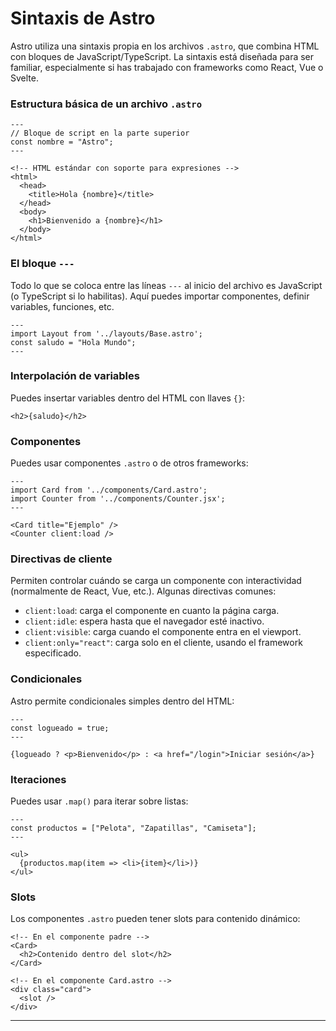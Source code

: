 
# Sintaxis de Astro

Astro utiliza una sintaxis propia en los archivos `.astro`, que combina HTML con bloques de JavaScript/TypeScript. La sintaxis está diseñada para ser familiar, especialmente si has trabajado con frameworks como React, Vue o Svelte.

### Estructura básica de un archivo `.astro`

```astro
---
// Bloque de script en la parte superior
const nombre = "Astro";
---

<!-- HTML estándar con soporte para expresiones -->
<html>
  <head>
    <title>Hola {nombre}</title>
  </head>
  <body>
    <h1>Bienvenido a {nombre}</h1>
  </body>
</html>
```

### El bloque `---`

Todo lo que se coloca entre las líneas `---` al inicio del archivo es JavaScript (o TypeScript si lo habilitas). Aquí puedes importar componentes, definir variables, funciones, etc.

```astro
---
import Layout from '../layouts/Base.astro';
const saludo = "Hola Mundo";
---
```

### Interpolación de variables

Puedes insertar variables dentro del HTML con llaves `{}`:

```astro
<h2>{saludo}</h2>
```

### Componentes

Puedes usar componentes `.astro` o de otros frameworks:

```astro
---
import Card from '../components/Card.astro';
import Counter from '../components/Counter.jsx';
---

<Card title="Ejemplo" />
<Counter client:load />
```

### Directivas de cliente

Permiten controlar cuándo se carga un componente con interactividad (normalmente de React, Vue, etc.). Algunas directivas comunes:

* `client:load`: carga el componente en cuanto la página carga.
* `client:idle`: espera hasta que el navegador esté inactivo.
* `client:visible`: carga cuando el componente entra en el viewport.
* `client:only="react"`: carga solo en el cliente, usando el framework especificado.

### Condicionales

Astro permite condicionales simples dentro del HTML:

```astro
---
const logueado = true;
---

{logueado ? <p>Bienvenido</p> : <a href="/login">Iniciar sesión</a>}
```

### Iteraciones

Puedes usar `.map()` para iterar sobre listas:

```astro
---
const productos = ["Pelota", "Zapatillas", "Camiseta"];
---

<ul>
  {productos.map(item => <li>{item}</li>)}
</ul>
```

### Slots

Los componentes `.astro` pueden tener slots para contenido dinámico:

```astro
<!-- En el componente padre -->
<Card>
  <h2>Contenido dentro del slot</h2>
</Card>

<!-- En el componente Card.astro -->
<div class="card">
  <slot />
</div>
```

---

